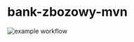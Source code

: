 # bank-zbozowy-mvn
![example workflow](https://github.com/jerzypodwojski/bank-zbozowy-mvn/actions/workflows/README.md/badge.svg)
